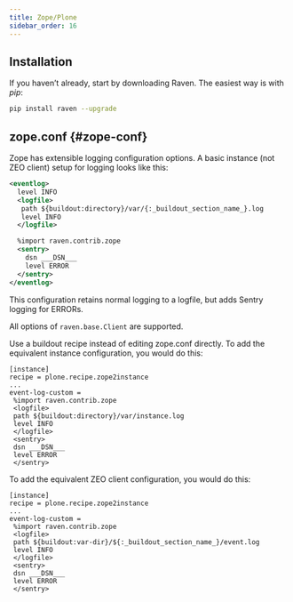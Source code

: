 ```yaml
---
title: Zope/Plone
sidebar_order: 16
---
```


## Installation

If you haven’t already, start by downloading Raven. The easiest way is with _pip_:

```bash
pip install raven --upgrade
```

## zope.conf {#zope-conf}

Zope has extensible logging configuration options. A basic instance (not ZEO client) setup for logging looks like this:

```xml
<eventlog>
  level INFO
  <logfile>
   path ${buildout:directory}/var/{:_buildout_section_name_}.log
   level INFO
  </logfile>

  %import raven.contrib.zope
  <sentry>
    dsn ___DSN___
    level ERROR
  </sentry>
</eventlog>
```

This configuration retains normal logging to a logfile, but adds Sentry logging for ERRORs.

All options of `raven.base.Client` are supported.

Use a buildout recipe instead of editing zope.conf directly. To add the equivalent instance configuration, you would do this:

```
[instance]
recipe = plone.recipe.zope2instance
...
event-log-custom =
 %import raven.contrib.zope
 <logfile>
 path ${buildout:directory}/var/instance.log
 level INFO
 </logfile>
 <sentry>
 dsn ___DSN___
 level ERROR
 </sentry>
```

To add the equivalent ZEO client configuration, you would do this:

```
[instance]
recipe = plone.recipe.zope2instance
...
event-log-custom =
 %import raven.contrib.zope
 <logfile>
 path ${buildout:var-dir}/${:_buildout_section_name_}/event.log
 level INFO
 </logfile>
 <sentry>
 dsn ___DSN___
 level ERROR
 </sentry>
```
